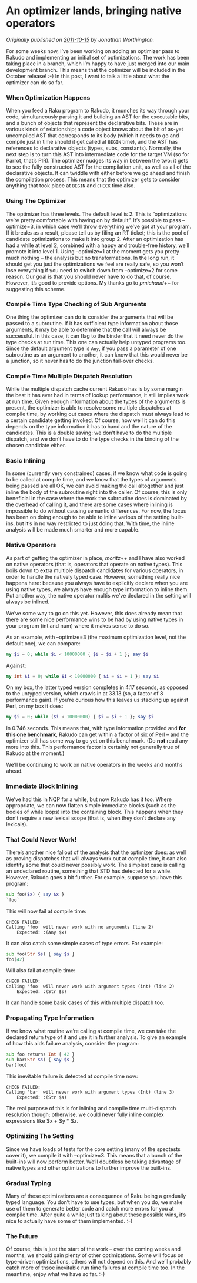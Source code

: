 # An optimizer lands, bringing native operators
    
*Originally published on [2011-10-15](https://6guts.wordpress.com/2011/10/15/an-optimizer-lands-bringing-native-operators/) by Jonathan Worthington.*

For some weeks now, I’ve been working on adding an optimizer pass to Rakudo and implementing an initial set of optimizations. The work has been taking place in a branch, which I’m happy to have just merged into our main development branch. This means that the optimizer will be included in the October release! :-) In this post, I want to talk a little about what the optimizer can do so far.

### When Optimization Happens

When you feed a Raku program to Rakudo, it munches its way through your code, simultaneously parsing it and building an AST for the executable bits, and a bunch of objects that represent the declarative bits. These are in various kinds of relationship; a code object knows about the bit of as-yet uncompiled AST that corresponds to its body (which it needs to go and compile just in time should it get called at `BEGIN` time), and the AST has references to declarative objects (types, subs, constants). Normally, the next step is to turn this AST into intermediate code for the target VM (so for Parrot, that’s PIR). The optimizer nudges its way in between the two: it gets to see the fully constructed AST for the compilation unit, as well as all of the declarative objects. It can twiddle with either before we go ahead and finish the compilation process. This means that the optimizer gets to consider anything that took place at `BEGIN` and `CHECK` time also.

### Using The Optimizer

The optimizer has three levels. The default level is 2. This is “optimizations we’re pretty comfortable with having on by default”. It’s possible to pass –optimize=3, in which case we’ll throw everything we’ve got at your program. If it breaks as a result, please tell us by filing an RT ticket; this is the pool of candidate optimizations to make it into group 2. After an optimization has had a while at level 2, combined with a happy and trouble-free history, we’ll promote it into level 1. Using –optimize=1 at the moment gets you pretty much nothing – the analysis but no transformations. In the long run, it should get you just the optimizations we feel are really safe, so you won’t lose everything if you need to switch down from –optimize=2 for some reason. Our goal is that you should never have to do that, of course. However, it’s good to provide options. My thanks go to *pmichaud*++ for suggesting this scheme.

### Compile Time Type Checking of Sub Arguments

One thing the optimizer can do is consider the arguments that will be passed to a subroutine. If it has sufficient type information about those arguments, it may be able to determine that the call will always be successful. In this case, it can flag to the binder that it need never do the type checks at run time. This one can actually help untyped programs too. Since the default argument type is `Any`, if you pass a parameter of one subroutine as an argument to another, it can know that this would never be a junction, so it never has to do the junction fail-over checks.

### Compile Time Multiple Dispatch Resolution

While the multiple dispatch cache current Rakudo has is by some margin the best it has ever had in terms of lookup performance, it still implies work at run time. Given enough information about the types of the arguments is present, the optimizer is able to resolve some multiple dispatches at compile time, by working out cases where the dispatch must always lead to a certain candidate getting invoked. Of course, how well it can do this depends on the type information it has to hand and the nature of the candidates. This is a double saving: we don’t have to do the multiple dispatch, and we don’t have to do the type checks in the binding of the chosen candidate either.

### Basic Inlining

In some (currently very constrained) cases, if we know what code is going to be called at compile time, and we know that the types of arguments being passed are all OK, we can avoid making the call altogether and just inline the body of the subroutine right into the caller. Of course, this is only beneficial in the case where the work the subroutine does is dominated by the overhead of calling it, and there are some cases where inlining is impossible to do without causing semantic differences. For now, the focus has been on doing enough to be able to inline various of the setting built-ins, but it’s in no way restricted to just doing that. With time, the inline analysis will be made much smarter and more capable.

### Native Operators

As part of getting the optimizer in place, *moritz*++ and I have also worked on native operators (that is, operators that operate on native types). This boils down to extra multiple dispatch candidates for various operators, in order to handle the natively typed case. However, something really nice happens here: because you always have to explicitly declare when you are using native types, we always have enough type information to inline them. Put another way, the native operator multis we’ve declared in the setting will always be inlined.

We’ve some way to go on this yet. However, this does already mean that there are some nice performance wins to be had by using native types in your program (int and num) where it makes sense to do so.

As an example, with –optimize=3 (the maximum optimization level, not the default one), we can compare:

```` raku
my $i = 0; while $i < 10000000 { $i = $i + 1 }; say $i
````

Against:

```` raku
my int $i = 0; while $i < 10000000 { $i = $i + 1 }; say $i
````

On my box, the latter typed version completes in 4.17 seconds, as opposed to the untyped version, which crawls in at 33.13 (so, a factor of 8 performance gain). If you’re curious how this leaves us stacking up against Perl, on my box it does:

```` raku
my $i = 0; while ($i < 10000000) { $i = $i + 1 }; say $i
````

In 0.746 seconds. This means that, with type information provided and **for this one benchmark**, Rakudo can get within a factor of six of Perl – and the optimizer still has some way to go yet on this benchmark. (Do **not** read any more into this. This performance factor is certainly not generally true of Rakudo at the moment.)

We’ll be continuing to work on native operators in the weeks and months ahead.

### Immediate Block Inlining

We’ve had this in NQP for a while, but now Rakudo has it too. Where appropriate, we can now flatten simple immediate blocks (such as the bodies of while loops) into the containing block. This happens when they don’t require a new lexical scope (that is, when they don’t declare any lexicals).

### That Could Never Work!

There’s another nice fallout of the analysis that the optimizer does: as well as proving dispatches that will always work out at compile time, it can also identify some that could never possibly work. The simplest case is calling an undeclared routine, something that STD has detected for a while. However, Rakudo goes a bit further. For example, suppose you have this program:

```` raku
sub foo($x) { say $x }
`foo`
````

This will now fail at compile time:

````
CHECK FAILED:
Calling 'foo' will never work with no arguments (line 2)
    Expected: :(Any $x)
````

It can also catch some simple cases of type errors. For example:

```` raku
sub foo(Str $s) { say $s }
foo(42)
````

Will also fail at compile time:

````
CHECK FAILED:
Calling 'foo' will never work with argument types (int) (line 2)
    Expected: :(Str $s)
````

It can handle some basic cases of this with multiple dispatch too.

### Propagating Type Information

If we know what routine we’re calling at compile time, we can take the declared return type of it and use it in further analysis. To give an example of how this aids failure analysis, consider the program:

```` raku
sub foo returns Int { 42 }
sub bar(Str $s) { say $s }
bar(foo)
````

This inevitable failure is detected at compile time now:

````
CHECK FAILED:
Calling 'bar' will never work with argument types (Int) (line 3)
    Expected: :(Str $s)
````

The real purpose of this is for inlining and compile time multi-dispatch resolution though; otherwise, we could never fully inline complex expressions like $x + $y * $z.

### Optimizing The Setting

Since we have loads of tests for the core setting (many of the spectests cover it), we compile it with –optimize=3. This means that a bunch of the built-ins will now perform better. We’ll doubtless be taking advantage of native types and other optimizations to further improve the built-ins.

### Gradual Typing

Many of these optimizations are a consequence of Raku being a gradually typed language. You don’t have to use types, but when you do, we make use of them to generate better code and catch more errors for you at compile time. After quite a while just talking about these possible wins, it’s nice to actually have some of them implemented. :-)

### The Future

Of course, this is just the start of the work – over the coming weeks and months, we should gain plenty of other optimizations. Some will focus on type-driven optimizations, others will not depend on this. And we’ll probably catch more of thsoe inevitable run time failures at compile time too. In the meantime, enjoy what we have so far. :-)
